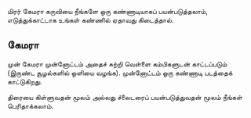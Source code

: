 மிரர் கேமரா கருவியை நீங்களே ஒரு கண்ணாடியாகப் பயன்படுத்தலாம், எடுத்துக்காட்டாக உங்கள் கண்ணில் ஏதாவது கிடைத்தால்.

 ## கேமரா
 முன் கேமரா முன்னோட்டம் அதைச் சுற்றி வெள்ளை கம்பிகளுடன் காட்டப்படும் (இருண்ட சூழல்களில் ஒளியை வழங்க). முன்னோட்டம் ஒரு கண்ணாடி படத்தைக் காட்டுகிறது.

 திரையை கிள்ளுவதன் மூலம் அல்லது ச்லைடரைப் பயன்படுத்துவதன் மூலம் நீங்கள் பெரிதாக்கலாம்.
